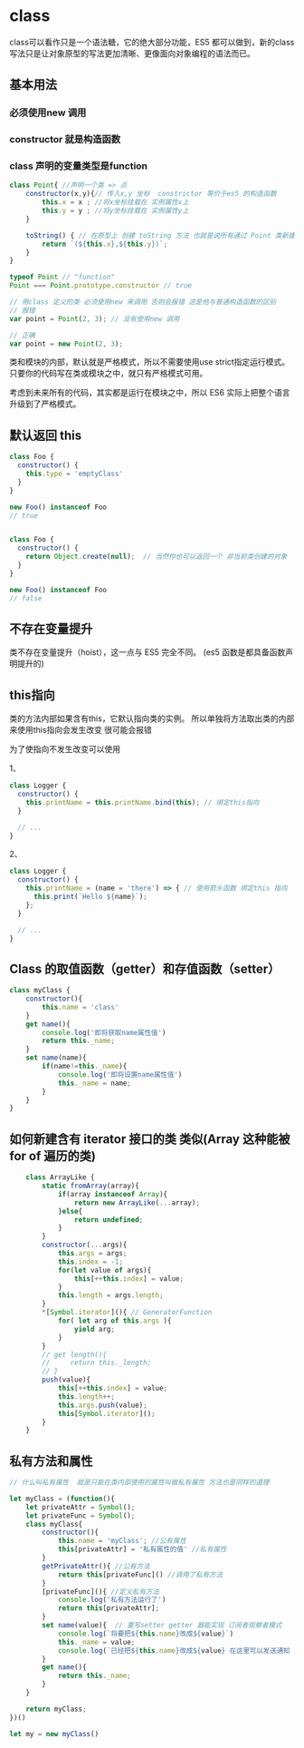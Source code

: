 # class

class可以看作只是一个语法糖，它的绝大部分功能，ES5 都可以做到，新的class写法只是让对象原型的写法更加清晰、更像面向对象编程的语法而已。

## 基本用法

### 必须使用new 调用
### constructor 就是构造函数
### class 声明的变量类型是function
```js
class Point{ //声明一个类 => 点
    constructor(x,y){// 传入x,y 坐标  constrictor 等价于es5 的构造函数
        this.x = x ; //将x坐标挂载在 实例属性x上
        this.y = y ; //将y坐标挂载在 实例属性y上
    }

    toString() { // 在原型上 创建 toString 方法 也就是说所有通过 Point 类新建出来的实例 都会共享这个方法。
        return `(${this.x},${this.y})`;
    }
}

typeof Point // "function"
Point === Point.prototype.constructor // true

// 用class 定义的类 必须使用new 来调用 否则会报错 这是他与普通构造函数的区别
// 报错
var point = Point(2, 3); // 没有使用new 调用

// 正确
var point = new Point(2, 3);
```
类和模块的内部，默认就是严格模式，所以不需要使用use strict指定运行模式。只要你的代码写在类或模块之中，就只有严格模式可用。

考虑到未来所有的代码，其实都是运行在模块之中，所以 ES6 实际上把整个语言升级到了严格模式。

## 默认返回 this

```js
class Foo {
  constructor() {
    this.type = 'emptyClass'
  }
}

new Foo() instanceof Foo
// true


class Foo {
  constructor() {
    return Object.create(null);  // 当然你也可以返回一个 非当前类创建的对象
  }
}

new Foo() instanceof Foo
// false
```

## 不存在变量提升
类不存在变量提升（hoist），这一点与 ES5 完全不同。 (es5 函数是都具备函数声明提升的)


## this指向
类的方法内部如果含有this，它默认指向类的实例。
所以单独将方法取出类的内部来使用this指向会发生改变 很可能会报错

为了使指向不发生改变可以使用

1、
```js
class Logger {
  constructor() {
    this.printName = this.printName.bind(this); // 绑定this指向
  }

  // ...
}
```

2、
```js
class Logger {
  constructor() {
    this.printName = (name = 'there') => { // 使用箭头函数 绑定this 指向
      this.print(`Hello ${name}`);
    };
  }

  // ...
}
```

## Class 的取值函数（getter）和存值函数（setter）
```js
class myClass {
    constructor(){
        this.name = 'class'
    }
    get name(){
        console.log('即将获取name属性值')
        return this._name;
    }
    set name(name){
        if(name!=this._name){
            console.log('即将设置name属性值')
            this._name = name;
        }
    }
}

```

## 如何新建含有 iterator 接口的类 类似(Array 这种能被 for of 遍历的类)

```js
    class ArrayLike {
        static fromArray(array){
            if(array instanceof Array){
                return new ArrayLike(...array); 
            }else{
                return undefined;
            }
        }
        constructor(...args){
            this.args = args;
            this.index = -1;
            for(let value of args){
                this[++this.index] = value;
            }
            this.length = args.length;
        }
        *[Symbol.iterator](){ // GeneratorFunction
            for( let arg of this.args ){
                yield arg;
            }
        }
        // get length(){
        //     return this._length;
        // }
        push(value){
            this[++this.index] = value;
            this.length++;
            this.args.push(value);
            this[Symbol.iterator]();
        }
    }
```

## 私有方法和属性
```js
// 什么叫私有属性  就是只能在类内部使用的属性叫做私有属性 方法也是同样的道理

let myClass = (function(){
    let privateAttr = Symbol();
    let privateFunc = Symbol();
    class myClass{
        constructor(){
            this.name = 'myClass'; //公有属性
            this[privateAttr] = '私有属性的值' //私有属性
        }
        getPrivateAttr(){ //公有方法
            return this[privateFunc]() //调用了私有方法
        }
        [privateFunc](){ //定义私有方法
            console.log('私有方法运行了')
            return this[privateAttr];
        }
        set name(value){  // 重写setter getter 器能实现 订阅者观察者模式 
            console.log(`将要把${this.name}改成${value}`)
            this._name = value;
            console.log(`已经把${this.name}改成${value} 在这里可以发送通知 通知你想要通知的对象 告诉他你订阅的属性发生了改变`)
        }
        get name(){
            return this._name;
        }
    }

    return myClass;
})()

let my = new myClass()
```

